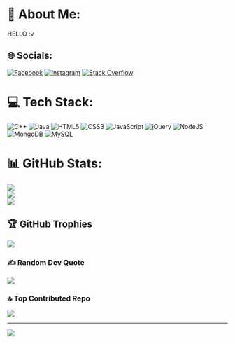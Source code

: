 # 💫 About Me:
HELLO :v


## 🌐 Socials:
[![Facebook](https://img.shields.io/badge/Facebook-%231877F2.svg?logo=Facebook&logoColor=white)](https://facebook.com/https://www.facebook.com/levansang2802) [![Instagram](https://img.shields.io/badge/Instagram-%23E4405F.svg?logo=Instagram&logoColor=white)](https://instagram.com/https://www.instagram.com/leevawnsasng/) [![Stack Overflow](https://img.shields.io/badge/-Stackoverflow-FE7A16?logo=stack-overflow&logoColor=white)](https://stackoverflow.com/users/https://stackoverflow.com/users/20386823/l%c3%aa-v%c4%83n-s%c3%a1ng) 

# 💻 Tech Stack:
![C++](https://img.shields.io/badge/c++-%2300599C.svg?style=flat&logo=c%2B%2B&logoColor=white) ![Java](https://img.shields.io/badge/java-%23ED8B00.svg?style=flat&logo=java&logoColor=white) ![HTML5](https://img.shields.io/badge/html5-%23E34F26.svg?style=flat&logo=html5&logoColor=white) ![CSS3](https://img.shields.io/badge/css3-%231572B6.svg?style=flat&logo=css3&logoColor=white) ![JavaScript](https://img.shields.io/badge/javascript-%23323330.svg?style=flat&logo=javascript&logoColor=%23F7DF1E) ![jQuery](https://img.shields.io/badge/jquery-%230769AD.svg?style=flat&logo=jquery&logoColor=white) ![NodeJS](https://img.shields.io/badge/node.js-6DA55F?style=flat&logo=node.js&logoColor=white) ![MongoDB](https://img.shields.io/badge/MongoDB-%234ea94b.svg?style=flat&logo=mongodb&logoColor=white) ![MySQL](https://img.shields.io/badge/mysql-%2300f.svg?style=flat&logo=mysql&logoColor=white)
# 📊 GitHub Stats:
![](https://github-readme-stats.vercel.app/api?username=LeSang2802&theme=dark&hide_border=false&include_all_commits=true&count_private=true)<br/>
![](https://github-readme-streak-stats.herokuapp.com/?user=LeSang2802&theme=dark&hide_border=false)<br/>
![](https://github-readme-stats.vercel.app/api/top-langs/?username=LeSang2802&theme=dark&hide_border=false&include_all_commits=true&count_private=true&layout=compact)

## 🏆 GitHub Trophies
![](https://github-profile-trophy.vercel.app/?username=LeSang2802&theme=radical&no-frame=false&no-bg=false&margin-w=4)

### ✍️ Random Dev Quote
![](https://quotes-github-readme.vercel.app/api?type=horizontal&theme=radical)

### 🔝 Top Contributed Repo
![](https://github-contributor-stats.vercel.app/api?username=LeSang2802&limit=5&theme=dark&combine_all_yearly_contributions=true)

---
[![](https://visitcount.itsvg.in/api?id=LeSang2802&icon=0&color=0)](https://visitcount.itsvg.in)

<!-- Proudly created with GPRM ( https://gprm.itsvg.in ) -->
